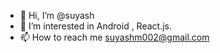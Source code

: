 - 👋 Hi, I’m @suyash
- 👀 I’m interested in Android , React.js.
- 📫 How to reach me suyashm002@gmail.com

<!---
suyashm002/suyashm002 is a ✨ special ✨ repository because its `README.md` (this file) appears on your GitHub profile.
You can click the Preview link to take a look at your changes.
--->

